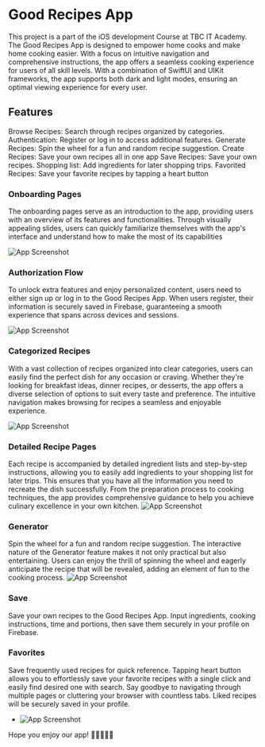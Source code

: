 # Good Recipes App

This project is a part of the iOS development Course at TBC IT Academy. The Good Recipes App is designed to empower home cooks and make home cooking easier. With a focus on intuitive navigation and comprehensive instructions, the app offers a seamless cooking experience for users of all skill levels. With a combination of SwiftUI and UIKit frameworks, the app supports both dark and light modes, ensuring an optimal viewing experience for every user.

## Features

Browse Recipes: Search through recipes organized by categories.
Authentication: Register or log in to access additional features.
Generate Recipes: Spin the wheel for a fun and random recipe suggestion. Create Recipes: Save your own recipes all in one app
Save Recipes: Save your own recipes.
Shopping list: Add ingredients for later shopping trips.
Favorited Recipes: Save your favorite recipes by tapping a heart button

### Onboarding Pages
The onboarding pages serve as an introduction to the app, providing users with an overview of its features and functionalities. Through visually appealing slides, users can quickly familiarize themselves with the app's interface and understand how to make the most of its capabilities

![App Screenshot](https://i.ibb.co/fMZNJrf/Image-2-12-24-at-7-29-PM.jpg)


### Authorization Flow
To unlock extra features and enjoy personalized content, users need to either sign up or log in to the Good Recipes App. When users register, their information is securely saved in Firebase, guaranteeing a smooth experience that spans across devices and sessions.

![App Screenshot](https://i.ibb.co/NK1CZHp/Image-2-12-24-at-7-29-PM-1.jpg)


### Categorized Recipes
With a vast collection of recipes organized into clear categories, users can easily find the perfect dish for any occasion or craving. Whether they're looking for breakfast ideas, dinner recipes, or desserts, the app offers a diverse selection of options to suit every taste and preference. The intuitive navigation makes browsing for recipes a seamless and enjoyable experience.

![App Screenshot](https://github.com/likanozadze/TakeHomeProject/assets/145837358/f1238ac3-7b2b-4520-808f-67c6e79c06cb)


### Detailed Recipe Pages
Each recipe is accompanied by detailed ingredient lists and step-by-step instructions, allowing you to easily add ingredients to your shopping list for later trips. This ensures that you have all the information you need to recreate the dish successfully. From the preparation process to cooking techniques, the app provides comprehensive guidance to help you achieve culinary excellence in your own kitchen.
![App Screenshot](https://github.com/likanozadze/TakeHomeProject/assets/145837358/fe6b5b1d-5a64-435a-a1cc-13feaf3d18b8)

### Generator

Spin the wheel for a fun and random recipe suggestion. The interactive nature of the Generator feature makes it not only practical but also entertaining. Users can enjoy the thrill of spinning the wheel and eagerly anticipate the recipe that will be revealed, adding an element of fun to the cooking process.
![App Screenshot](https://i.ibb.co/JkFWjKj/Image-2-12-24-at-7-30-PM-1.jpg)

### Save 

Save your own recipes to the Good Recipes App. Input ingredients, cooking instructions, time and  portions, then save them securely in your profile on Firebase.


### Favorites

Save frequently used recipes for quick reference. Tapping heart button allows you to effortlessly save your favorite recipes with a single click and easily find desired one with search. Say goodbye to navigating through multiple pages or cluttering your browser with countless tabs. Liked recipes will be securely saved in your profile.

  
- ![App Screenshot](https://i.ibb.co/rmfKZhw/Image-2-12-24-at-7-31-PM.jpg)


Hope you enjoy our app!
🍳👩‍🍳👨‍🍳
